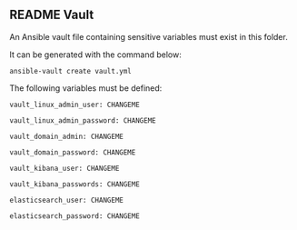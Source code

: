 ## README Vault 

An Ansible vault file containing sensitive variables must exist in this folder. 

It can be generated with the command below:

`ansible-vault create vault.yml`

The following variables must be defined:

`vault_linux_admin_user: CHANGEME`

`vault_linux_admin_password: CHANGEME`

`vault_domain_admin: CHANGEME`

`vault_domain_password: CHANGEME`

`vault_kibana_user: CHANGEME`

`vault_kibana_passwords: CHANGEME`

`elasticsearch_user: CHANGEME`

`elasticsearch_password: CHANGEME`


